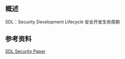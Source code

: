 ## 概述
SDL：Security Development Lifecycle 安全开发生命周期

## 参考资料
[SDL Security Paper](https://www.sdlchina.org.cn/)
